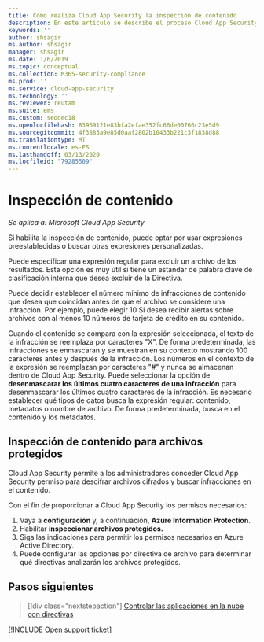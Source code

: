 ```yaml
---
title: Cómo realiza Cloud App Security la inspección de contenido
description: En este artículo se describe el proceso Cloud App Security sigue al realizar la inspección de contenido de DLP en los datos de la nube.
keywords: ''
author: shsagir
ms.author: shsagir
manager: shsagir
ms.date: 1/6/2019
ms.topic: conceptual
ms.collection: M365-security-compliance
ms.prod: ''
ms.service: cloud-app-security
ms.technology: ''
ms.reviewer: reutam
ms.suite: ems
ms.custom: seodec18
ms.openlocfilehash: 83969121e83bfa2efae352fc66de00766c23e5d9
ms.sourcegitcommit: 4f3883a9e85d0aaf2802b10433b221c3f1838d88
ms.translationtype: MT
ms.contentlocale: es-ES
ms.lasthandoff: 03/13/2020
ms.locfileid: "79285509"
---
```

# <a name="content-inspection"></a>Inspección de contenido

*Se aplica a: Microsoft Cloud App Security*

Si habilita la inspección de contenido, puede optar por usar expresiones preestablecidas o buscar otras expresiones personalizadas.

Puede especificar una expresión regular para excluir un archivo de los resultados. Esta opción es muy útil si tiene un estándar de palabra clave de clasificación interna que desea excluir de la Directiva.

Puede decidir establecer el número mínimo de infracciones de contenido que desea que coincidan antes de que el archivo se considere una infracción. Por ejemplo, puede elegir 10 Si desea recibir alertas sobre archivos con al menos 10 números de tarjeta de crédito en su contenido.

Cuando el contenido se compara con la expresión seleccionada, el texto de la infracción se reemplaza por caracteres "X". De forma predeterminada, las infracciones se enmascaran y se muestran en su contexto mostrando 100 caracteres antes y después de la infracción. Los números en el contexto de la expresión se reemplazan por caracteres "#" y nunca se almacenan dentro de Cloud App Security. Puede seleccionar la opción de **desenmascarar los últimos cuatro caracteres de una infracción** para desenmascarar los últimos cuatro caracteres de la infracción. Es necesario establecer qué tipos de datos busca la expresión regular: contenido, metadatos o nombre de archivo. De forma predeterminada, busca en el contenido y los metadatos.

## <a name="content-inspection-for-protected-files"></a>Inspección de contenido para archivos protegidos

Cloud App Security permite a los administradores conceder Cloud App Security permiso para descifrar archivos cifrados y buscar infracciones en el contenido.

Con el fin de proporcionar a Cloud App Security los permisos necesarios:

1. Vaya a **configuración** y, a continuación, **Azure Information Protection**.
2. Habilitar **inspeccionar archivos protegidos.**
3. Siga las indicaciones para permitir los permisos necesarios en Azure Active Directory.
4. Puede configurar las opciones por directiva de archivo para determinar qué directivas analizarán los archivos protegidos.

## <a name="next-steps"></a>Pasos siguientes

> [!div class="nextstepaction"]
> [Controlar las aplicaciones en la nube con directivas](control-cloud-apps-with-policies.md)

[!INCLUDE [Open support ticket](includes/support.md)]
